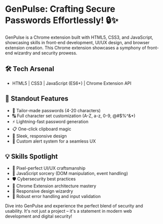 # GenPulse: Crafting Secure Passwords Effortlessly! 🔒✨

GenPulse is a Chrome extension built with HTML5, CSS3, and JavaScript, showcasing skills in front-end development, UI/UX design, and browser extension creation.  This Chrome extension showcases a symphony of front-end wizardry and security prowess.

## 🛠️ Tech Arsenal
- HTML5 | CSS3 | JavaScript (ES6+) | Chrome Extension API

## 🌟 Standout Features
- 🔢 Tailor-made passwords (4-20 characters)
- 🔠 Full character set customization (A-Z, a-z, 0-9, @#$%^&*)
- ⚡ Lightning-fast password generation
- 📋 One-click clipboard magic
- 📱 Sleek, responsive design
- 🚨 Custom alert system for a seamless UX

## 💡 Skills Spotlight
- 🎨 Pixel-perfect UI/UX craftsmanship
- 🧠 JavaScript sorcery (DOM manipulation, event handling)
- 🛡️ Cybersecurity best practices
- 🧩 Chrome Extension architecture mastery
- 📐 Responsive design wizardry
- 🐞 Robust error handling and input validation

Dive into GenPulse and experience the perfect blend of security and usability. It's not just a project – it's a statement in modern web development and digital security!
